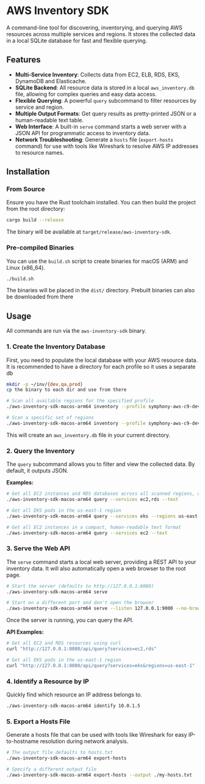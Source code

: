 # AWS Inventory SDK

A command-line tool for discovering, inventorying, and querying AWS resources across multiple services and regions. It stores the collected data in a local SQLite database for fast and flexible querying.

## Features

-   **Multi-Service Inventory**: Collects data from EC2, ELB, RDS, EKS, DynamoDB and Elasticache.
-   **SQLite Backend**: All resource data is stored in a local `aws_inventory.db` file, allowing for complex queries and easy data access.
-   **Flexible Querying**: A powerful `query` subcommand to filter resources by service and region.
-   **Multiple Output Formats**: Get query results as pretty-printed JSON or a human-readable text table.
-   **Web Interface**: A built-in `serve` command starts a web server with a JSON API for programmatic access to inventory data.
-   **Network Troubleshooting**: Generate a `hosts` file (`export-hosts` command) for use with tools like Wireshark to resolve AWS IP addresses to resource names.

## Installation

### From Source

Ensure you have the Rust toolchain installed. You can then build the project from the root directory:

```sh
cargo build --release
```
The binary will be available at `target/release/aws-inventory-sdk`.

### Pre-compiled Binaries

You can use the `build.sh` script to create binaries for macOS (ARM) and Linux (x86_64).

```sh
./build.sh
```
The binaries will be placed in the `dist/` directory. Prebuilt binaries can also be downloaded from there

## Usage

All commands are run via the `aws-inventory-sdk` binary.

### 1. Create the Inventory Database

First, you need to populate the local database with your AWS resource data.
It is recommended to have a directory for each profile so it uses a separate db

```sh
mkdir -p ~/inv/{dev,qa,prod}
cp the binary to each dir and use from there
```

```sh
# Scan all available regions for the specified profile
./aws-inventory-sdk-macos-arm64 inventory --profile symphony-aws-c9-dev --regions all

# Scan a specific set of regions
./aws-inventory-sdk-macos-arm64 inventory --profile symphony-aws-c9-dev --regions us-east-1,eu-central-1
```

This will create an `aws_inventory.db` file in your current directory.

### 2. Query the Inventory

The `query` subcommand allows you to filter and view the collected data. By default, it outputs JSON.

**Examples:**

```sh
# Get all EC2 instances and RDS databases across all scanned regions, output text rather than the default json
./aws-inventory-sdk-macos-arm64 query --services ec2,rds --text

# Get all EKS pods in the us-east-1 region
./aws-inventory-sdk-macos-arm64 query --services eks --regions us-east-1

# Get all EC2 instances in a compact, human-readable text format
./aws-inventory-sdk-macos-arm64 query --services ec2 --text
```

### 3. Serve the Web API

The `serve` command starts a local web server, providing a REST API to your inventory data. It will also automatically open a web browser to the root page.

```sh
# Start the server (defaults to http://127.0.0.1:8080)
./aws-inventory-sdk-macos-arm64 serve

# Start on a different port and don't open the browser
./aws-inventory-sdk-macos-arm64 serve --listen 127.0.0.1:9000 --no-browser
```

Once the server is running, you can query the API.

**API Examples:**

```sh
# Get all EC2 and RDS resources using curl
curl "http://127.0.0.1:8080/api/query?services=ec2,rds"

# Get all EKS pods in the us-east-1 region
curl "http://127.0.0.1:8080/api/query?services=eks&regions=us-east-1"
```

### 4. Identify a Resource by IP

Quickly find which resource an IP address belongs to.

```sh
./aws-inventory-sdk-macos-arm64 identify 10.0.1.5
```

### 5. Export a Hosts File

Generate a hosts file that can be used with tools like Wireshark for easy IP-to-hostname resolution during network analysis.

```sh
# The output file defaults to hosts.txt
./aws-inventory-sdk-macos-arm64 export-hosts

# Specify a different output file
./aws-inventory-sdk-macos-arm64 export-hosts --output ./my-hosts.txt
```
